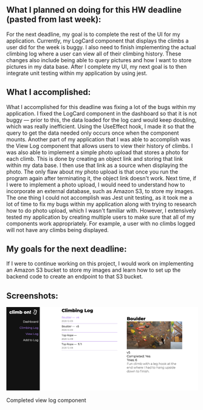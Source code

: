 ## What I planned on doing for this HW deadline (pasted from last week): 
For the next deadline, my goal is to complete the rest of the UI for my application. Currently, my LogCard component that displays the climbs a user did for the week is buggy. I also need to finish implementing the actual climbing log where a user can view all of their climbing history. These changes also include being able to query pictures and how I want to store pictures in my data base. After I complete my UI, my next goal is to then integrate unit testing within my application by using jest. 

## What I accomplished: 
What I accomplished for this deadline was fixing a lot of the bugs within my application. I fixed the LogCard component in the dashboard so that it is not buggy –– prior to this, the data loaded for the log card would keep doubling, which was really inefficient. Using the UseEffect hook, I made it so that the query to get the data needed only occurs once when the component mounts. Another part of my application that I was able to accomplish was the View Log component that allows users to view their history of climbs. I was also able to implement a simple photo upload that stores a photo for each climb. This is done by creating an object link and storing that link within my data base. I then use that link as a source when displaying the photo. The only flaw about my photo upload is that once you run the program again after terminating it, the object link doesn't work. Next time, if I were to implement a photo upload, I would need to understand how to incorporate an external database, such as Amazon S3, to store my images. The one thing I could not accomplish was Jest unit testing, as it took me a lot of time to fix my bugs within my application along with trying to research how to do photo upload, which I wasn't familiar with. However, I extensively tested my application by creating multiple users to make sure that all of my components work appropriately. For example, a user with no climbs logged will not have any climbs being displayed. 

## My goals for the next deadline: 
If I were to continue working on this project, I would work on implementing an Amazon S3 bucket to store my images and learn how to set up the backend code to create an endpoint to that S3 bucket. 

## Screenshots: 
![Screenshot1](img1.png) 




Completed view log component
